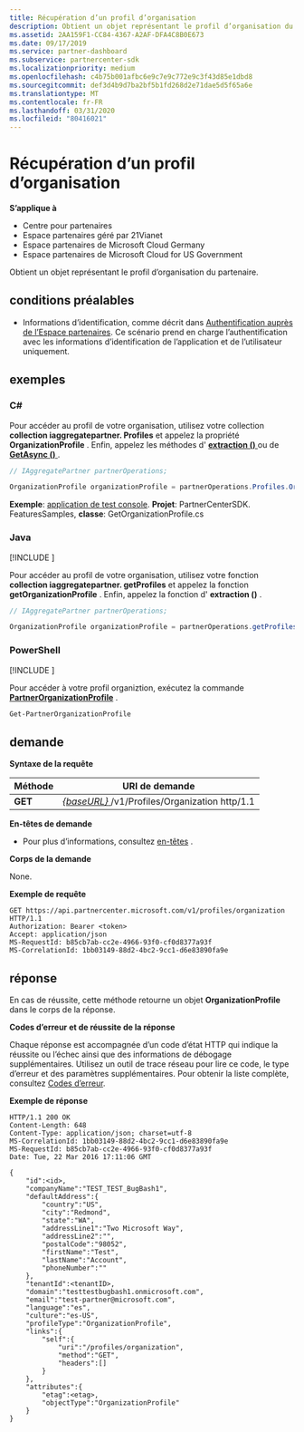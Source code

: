```yaml
---
title: Récupération d’un profil d’organisation
description: Obtient un objet représentant le profil d’organisation du partenaire.
ms.assetid: 2AA159F1-CC84-4367-A2AF-DFA4C8B0E673
ms.date: 09/17/2019
ms.service: partner-dashboard
ms.subservice: partnercenter-sdk
ms.localizationpriority: medium
ms.openlocfilehash: c4b75b001afbc6e9c7e9c772e9c3f43d85e1dbd8
ms.sourcegitcommit: def3d4b9d7ba2bf5b1fd268d2e71dae5d5f65a6e
ms.translationtype: MT
ms.contentlocale: fr-FR
ms.lasthandoff: 03/31/2020
ms.locfileid: "80416021"
---
```

# <a name="get-an-organization-profile"></a>Récupération d’un profil d’organisation

**S’applique à**

- Centre pour partenaires
- Espace partenaires géré par 21Vianet
- Espace partenaires de Microsoft Cloud Germany
- Espace partenaires de Microsoft Cloud for US Government

Obtient un objet représentant le profil d’organisation du partenaire.

## <a name="span-idprerequisitesspan-idprerequisitesspan-idprerequisitesprerequisites"></a><span id="Prerequisites"/><span id="prerequisites"/><span id="PREREQUISITES"/>conditions préalables

- Informations d’identification, comme décrit dans [Authentification auprès de l’Espace partenaires](partner-center-authentication.md). Ce scénario prend en charge l’authentification avec les informations d’identification de l’application et de l’utilisateur uniquement.

## <a name="span-idexamplesspan-idexamplesspan-idexamplesexamples"></a><span id="Examples"/><span id="examples"><span id="EXAMPLES"/>exemples

### <a name="c"></a>C#

Pour accéder au profil de votre organisation, utilisez votre collection **collection iaggregatepartner. Profiles** et appelez la propriété **OrganizationProfile** . Enfin, appelez les méthodes d' [**extraction ()** ](https://docs.microsoft.com/dotnet/api/microsoft.store.partnercenter.profiles.iorganizationprofile.get) ou de [**GetAsync ()** ](https://docs.microsoft.com/dotnet/api/microsoft.store.partnercenter.profiles.iorganizationprofile.getasync) .

```csharp
// IAggregatePartner partnerOperations;

OrganizationProfile organizationProfile = partnerOperations.Profiles.OrganizationProfile.Get();
```

**Exemple**: [application de test console](console-test-app.md). **Projet**: PartnerCenterSDK. FeaturesSamples, **classe**: GetOrganizationProfile.cs

### <a name="java"></a>Java

[!INCLUDE [<Partner Center Java SDK support details>](<../includes/java-sdk-support.md>)]

Pour accéder au profil de votre organisation, utilisez votre fonction **collection iaggregatepartner. getProfiles** et appelez la fonction **getOrganizationProfile** . Enfin, appelez la fonction d' **extraction ()** .

```java
// IAggregatePartner partnerOperations;

OrganizationProfile organizationProfile = partnerOperations.getProfiles().getOrganizationProfile().get();
```

### <a name="powershell"></a>PowerShell

[!INCLUDE [<Partner Center PowerShell module support details>](<../includes/powershell-module-support.md>)]

Pour accéder à votre profil organiztion, exécutez la commande [**PartnerOrganizationProfile**](https://github.com/Microsoft/Partner-Center-PowerShell/blob/master/docs/help/Get-PartnerOrganizationProfile.md) . 

```powershell
Get-PartnerOrganizationProfile
```

## <a name="span-idrequestspan-idrequestspan-idrequestrequest"></a><span id="Request"/><span id="request"/><span id="REQUEST"/>demande

**Syntaxe de la requête**

| Méthode  | URI de demande                                                                   |
|---------|-------------------------------------------------------------------------------|
| **GET** | [ *{baseURL}* ](partner-center-rest-urls.md)/v1/Profiles/Organization http/1.1 |

**En-têtes de demande**

- Pour plus d’informations, consultez [en-têtes](headers.md) .

**Corps de la demande**

None.

**Exemple de requête**

```http
GET https://api.partnercenter.microsoft.com/v1/profiles/organization HTTP/1.1
Authorization: Bearer <token>
Accept: application/json
MS-RequestId: b85cb7ab-cc2e-4966-93f0-cf0d8377a93f
MS-CorrelationId: 1bb03149-88d2-4bc2-9cc1-d6e83890fa9e
```

## <a name="span-idresponsespan-idresponsespan-idresponseresponse"></a><span id="Response"/><span id="response"/><span id="RESPONSE"/>réponse

En cas de réussite, cette méthode retourne un objet **OrganizationProfile** dans le corps de la réponse.

**Codes d’erreur et de réussite de la réponse**

Chaque réponse est accompagnée d’un code d’état HTTP qui indique la réussite ou l’échec ainsi que des informations de débogage supplémentaires. Utilisez un outil de trace réseau pour lire ce code, le type d’erreur et des paramètres supplémentaires. Pour obtenir la liste complète, consultez [Codes d’erreur](error-codes.md).

**Exemple de réponse**

```http
HTTP/1.1 200 OK
Content-Length: 648
Content-Type: application/json; charset=utf-8
MS-CorrelationId: 1bb03149-88d2-4bc2-9cc1-d6e83890fa9e
MS-RequestId: b85cb7ab-cc2e-4966-93f0-cf0d8377a93f
Date: Tue, 22 Mar 2016 17:11:06 GMT

{
    "id":<id>,
    "companyName":"TEST_TEST_BugBash1",
    "defaultAddress":{
        "country":"US",
        "city":"Redmond",
        "state":"WA",
        "addressLine1":"Two Microsoft Way",
        "addressLine2":"",
        "postalCode":"98052",
        "firstName":"Test",
        "lastName":"Account",
        "phoneNumber":""
    },
    "tenantId":<tenantID>,
    "domain":"testtestbugbash1.onmicrosoft.com",
    "email":"test-partner@microsoft.com",
    "language":"es",
    "culture":"es-US",
    "profileType":"OrganizationProfile",
    "links":{
        "self":{
            "uri":"/profiles/organization",
            "method":"GET",
            "headers":[]
        }
    },
    "attributes":{
        "etag":<etag>,
        "objectType":"OrganizationProfile"
    }
}
```